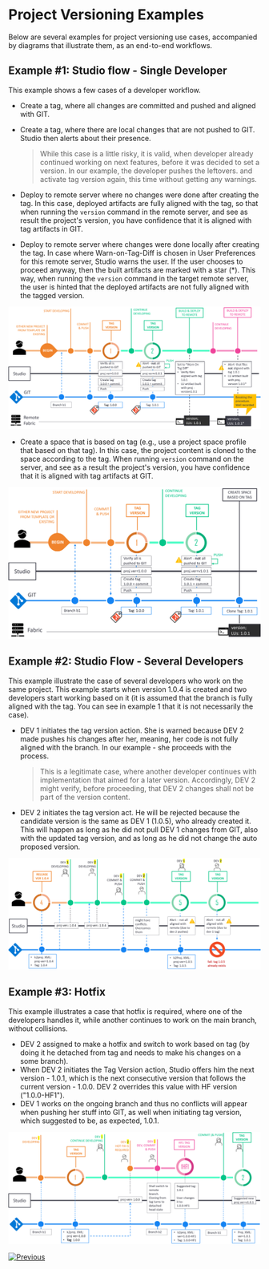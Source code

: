 # Project Versioning Examples

Below are several examples for project versioning use cases, accompanied by diagrams that illustrate them, as an end-to-end workflows.



## Example #1: Studio flow - Single Developer 

This example shows a few cases of a developer workflow.

* Create a tag, where all changes are committed and pushed and aligned with GIT.

* Create a tag, where there are local changes that are not pushed to GIT. Studio then alerts about their presence.

  > While this case is a little risky, it is valid, when developer already continued working on next features, before it was decided to set a version. In our example, the developer pushes the leftovers. and activate tag version again, this time without getting any warnings.

<studio> 

* Deploy to remote server where no changes were done after creating the tag. In this case, deployed artifacts are fully aligned with the tag, so that when running the `version` command in the remote server, and see as result the project's version, you have confidence that it is aligned with tag artifacts in GIT.

* Deploy to remote server where changes were done locally after creating the tag. In case where Warn-on-Tag-Diff is chosen in User Preferences for this remote server, Studio warns the user. If the user chooses to proceed anyway, then the built artifacts are marked with a star (*). This way, when running the `version` command in the target remote server, the user is hinted that the deployed artifacts are not fully aligned with the tagged version.



![diagram](images/04_single_dev_diagram.png)

</studio> 



<web>

* Create a space that is based on tag (e.g., use a project space profile that based on that tag). In this case, the project content is cloned to the space according to the tag. When running `version` command on the server, and see as a result the project's version, you have confidence that it is aligned with tag artifacts at GIT.

  

![diagram](images/04_web_single_dev_diagram.png)

</web>



## Example #2: Studio Flow - Several Developers

This example illustrate the case of several developers who work on the same project. This example starts when version 1.0.4 is created and two developers start working based on it (it is assumed that the branch is fully aligned with the tag. You can see in example 1 that it is not necessarily the case).

* DEV 1 initiates the tag version action. She is warned because DEV 2 made pushes his changes after her, meaning, her code is not fully aligned with the branch. In our example - she proceeds with the process.

  >  This is a legitimate case, where another developer continues with implementation that aimed for a later version. Accordingly, DEV 2 might verify, before proceeding, that DEV 2 changes shall not be part of the version content.

* DEV 2 initiates the tag version act. He will be rejected because the candidate version is the same as DEV 1 (1.0.5), who already created it. This will happen as long as he did not pull DEV 1 changes from GIT, also with the updated tag version, and as long as he did not change the auto proposed version.



![diagram](images/04_few_dev_diagram.png)



## Example #3: Hotfix

This example illustrates a case that hotfix is required, where one of the developers handles it, while another continues to work on the main branch, without collisions.

* DEV 2 assigned to make a hotfix and switch to work based on tag (by doing it he detached from tag and needs to make his changes on a some branch).
* When DEV 2 initiates the Tag Version action, Studio offers him the next version - 1.0.1, which is the next consecutive version that follows the current version - 1.0.0. DEV 2 overrides this value with HF version ("1.0.0-HF1").
* DEV 1 works on the ongoing branch and thus no conflicts will appear when pushing her stuff into GIT, as well when initiating tag version, which suggested to be, as expected, 1.0.1.



![diagram](images/04_hotfix_diagram.png)





[![Previous](/articles/images/Previous.png)](/articles/16_deploy_fabric/04_project_versioning.md)



